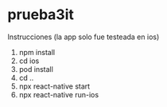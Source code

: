 # prueba3it

Instrucciones (la app solo fue testeada en ios)

1. npm install
2. cd ios
3. pod install
4. cd ..
5. npx react-native start
6. npx react-native run-ios
